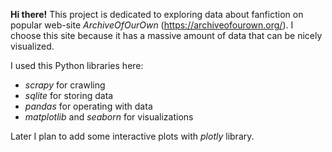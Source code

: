 **Hi there!** 
This project is dedicated to exploring data about fanfiction on popular web-site _ArchiveOfOurOwn_ (https://archiveofourown.org/). I choose this site because it has a massive amount of data that can be nicely visualized.  

I used this Python libraries here: 
* _scrapy_ for crawling 
* _sqlite_ for storing data
* _pandas_ for operating with data 
* _matplotlib_ and _seaborn_ for visualizations 

Later I plan to add some interactive plots with _plotly_ library. 
